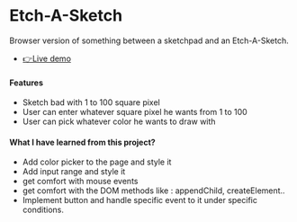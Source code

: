 # Etch-A-Sketch

Browser version of something between a sketchpad and an Etch-A-Sketch.

- [👉Live demo](https://gazzaar.github.io/Etch-A-Sketch)

#### Features

- Sketch bad with 1 to 100 square pixel
- User can enter whatever square pixel he wants from 1 to 100
- User can pick whatever color he wants to draw with

#### What I have learned from this project?

- Add color picker to the page and style it
- Add input range and style it
- get comfort with mouse events
- get comfort with the DOM methods like : appendChild, createElement..
- Implement button and handle specific event to it under specific conditions.
